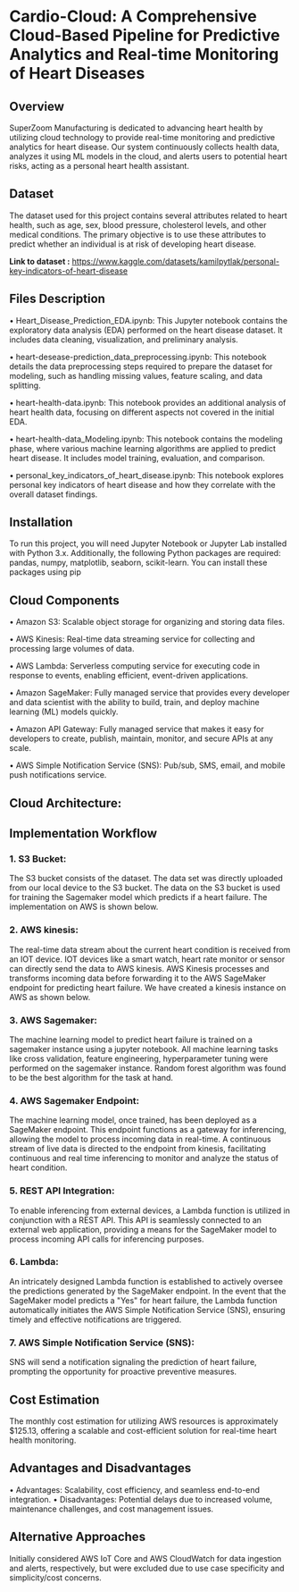 # Cardio-Cloud: A Comprehensive Cloud-Based Pipeline for Predictive Analytics and Real-time Monitoring of Heart Diseases
## Overview
SuperZoom Manufacturing is dedicated to advancing heart health by utilizing cloud technology to provide real-time monitoring and predictive analytics for heart disease. Our system continuously collects health data, analyzes it using ML models in the cloud, and alerts users to potential heart risks, acting as a personal heart health assistant.

## Dataset
The dataset used for this project contains several attributes related to heart health, such as age, sex, blood pressure, cholesterol levels, and other medical conditions. The primary objective is to use these attributes to predict whether an individual is at risk of developing heart disease.

<b>Link to dataset :</b> https://www.kaggle.com/datasets/kamilpytlak/personal-key-indicators-of-heart-disease

## Files Description
•	Heart_Disease_Prediction_EDA.ipynb: 
This Jupyter notebook contains the exploratory data analysis (EDA) performed on the heart disease dataset. It includes data cleaning, visualization, and preliminary analysis.

•	heart-desease-prediction_data_preprocessing.ipynb: 
This notebook details the data preprocessing steps required to prepare the dataset for modeling, such as handling missing values, feature scaling, and data splitting.

•	heart-health-data.ipynb: 
This notebook provides an additional analysis of heart health data, focusing on different aspects not covered in the initial EDA.

•	heart-health-data_Modeling.ipynb: 
This notebook contains the modeling phase, where various machine learning algorithms are applied to predict heart disease. It includes model training, evaluation, and comparison.

•	personal_key_indicators_of_heart_disease.ipynb: 
This notebook explores personal key indicators of heart disease and how they correlate with the overall dataset findings.

## Installation
To run this project, you will need Jupyter Notebook or Jupyter Lab installed with Python 3.x. Additionally, the following Python packages are required: pandas, numpy, matplotlib, seaborn, scikit-learn. You can install these packages using pip

## Cloud Components
•	Amazon S3: Scalable object storage for organizing and storing data files.

•	AWS Kinesis: Real-time data streaming service for collecting and processing large volumes of data.

•	AWS Lambda: Serverless computing service for executing code in response to events, enabling efficient, event-driven applications.

•	Amazon SageMaker: Fully managed service that provides every developer and data scientist with the ability to build, train, and deploy machine learning (ML) models quickly.

•	Amazon API Gateway: Fully managed service that makes it easy for developers to create, publish, maintain, monitor, and secure APIs at any scale.

•	AWS Simple Notification Service (SNS): Pub/sub, SMS, email, and mobile push notifications service.

## Cloud Architecture:
 

## Implementation Workflow
### 1.	S3 Bucket: 
The S3 bucket consists of the dataset. The data set was directly uploaded from our local device to the S3 bucket. The data on the S3 bucket is used for training the Sagemaker model which predicts if a heart failure. The implementation on AWS is shown below.

 

### 2.	AWS kinesis: 
The real-time data stream about the current heart condition is received from an IOT device. IOT devices like a smart watch, heart rate monitor or sensor can directly send the data to AWS kinesis. AWS Kinesis processes and transforms incoming data before forwarding it to the AWS SageMaker endpoint for predicting heart failure. We have created a kinesis instance on AWS as shown below.
 

### 3.	AWS Sagemaker: 
The machine learning model to predict heart failure is trained on a sagemaker instance using a jupyter notebook. All machine learning tasks like cross validation, feature engineering, hyperparameter tuning were performed on the sagemaker instance. Random forest algorithm was found to be the best algorithm for the task at hand. 

 

### 4.	AWS Sagemaker Endpoint: 
The machine learning model, once trained, has been deployed as a SageMaker endpoint. This endpoint functions as a gateway for inferencing, allowing the model to process incoming data in real-time. A continuous stream of live data is directed to the endpoint from kinesis, facilitating continuous and real time inferencing to monitor and analyze the status of heart condition.

 

### 5.	REST API Integration: 
To enable inferencing from external devices, a Lambda function is utilized in conjunction with a REST API. This API is seamlessly connected to an external web application, providing a means for the SageMaker model to process incoming API calls for inferencing purposes.

### 6.	Lambda: 
An intricately designed Lambda function is established to actively oversee the predictions generated by the SageMaker endpoint. In the event that the SageMaker model predicts a "Yes" for heart failure, the Lambda function automatically initiates the AWS Simple Notification Service (SNS), ensuring timely and effective notifications are triggered.
 

### 7.	AWS Simple Notification Service (SNS): 
SNS will send a notification signaling the prediction of heart failure, prompting the opportunity for proactive preventive measures.

 


## Cost Estimation
The monthly cost estimation for utilizing AWS resources is approximately $125.13, offering a scalable and cost-efficient solution for real-time heart health monitoring.

## Advantages and Disadvantages
•	Advantages: Scalability, cost efficiency, and seamless end-to-end integration.
•	Disadvantages: Potential delays due to increased volume, maintenance challenges, and cost management issues.

## Alternative Approaches
Initially considered AWS IoT Core and AWS CloudWatch for data ingestion and alerts, respectively, but were excluded due to use case specificity and simplicity/cost concerns.


